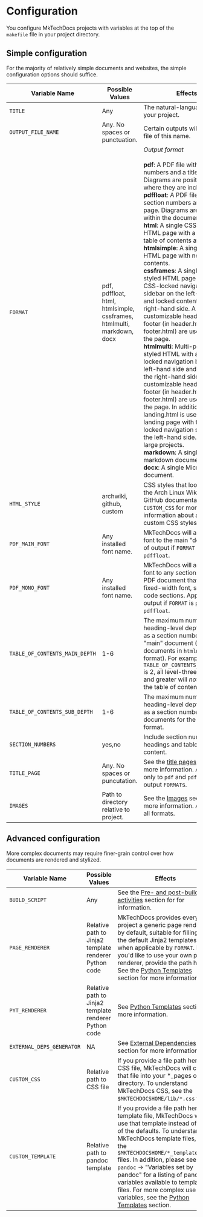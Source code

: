 # Configuration

You configure MkTechDocs projects with variables at the top of the `makefile` file in your project directory.

## Simple configuration

For the majority of relatively simple documents and websites, the simple configuration options should suffice.

|Variable Name   |Possible Values                 |Effects                                                  |
|----------------|--------------------------------|---------------------------------------------------------|
|`TITLE`         | Any                            |The natural-language title of your project.|
|`OUTPUT_FILE_NAME`|Any. No spaces or punctuation.|Certain outputs will produce a file of this name.|
|`FORMAT`        |pdf, pdffloat, html, htmlsimple, cssframes, htmlmulti, markdown, docx|_Output format_<br /><br />**pdf**: A PDF file with section numbers and a title page. Diagrams are positioned near where they are included.<br />**pdffloat**: A PDF file with section numbers and a title page. Diagrams are "floated" within the document.<br />**html**: A single CSS-styled HTML page with a hideable table of contents at the top.<br />**htmlsimple**: A single unstyled HTML page with no table of contents.<br />**cssframes**: A single CSS-styled HTML page with a CSS-locked navigation sidebar on the left-hand side and locked content on the right-hand side. A customizable header and footer (in header.html and footer.html) are used to frame the page.<br />**htmlmulti**: Multi-page CSS-styled HTML with a CSS-locked navigation bar on the left-hand side and content on the right-hand side. A customizable header and footer (in header.html and footer.html) are used to frame the page. In addition, landing.html is used as a landing page with the CSS-locked navigation sidebar on the left-hand side. Best for large projects.<br />**markdown**: A single markdown document.<br />**docx**: A single Microsoft Word document.|
|`HTML_STYLE`|archwiki, github, custom|CSS styles that loosely mimic the Arch Linux Wiki and GitHub documentation. See `CUSTOM_CSS` for more information about applying custom CSS styles.|
|`PDF_MAIN_FONT`|Any installed font name.|MkTechDocs will apply this font to the main "default" text of output if `FORMAT` is `pdf` or `pdffloat`.|
|`PDF_MONO_FONT`|Any installed font name.|MkTechDocs will apply this font to any sections of the PDF document that require a fixed-width font, such as code sections. Applies only to output if `FORMAT` is `pdf` or `pdffloat`.|
|`TABLE_OF_CONTENTS_MAIN_DEPTH`|1-6|The maximum number heading-level depth to count as a section number in the "main" document (not sub documents in `htmlmulti` format). For example, if `TABLE_OF_CONTENTS_MAIN_DEPTH` is 2, all level-three headings and greater will _not_ appear in the table of contents.|
|`TABLE_OF_CONTENTS_SUB_DEPTH`|1-6|The maximum number heading-level depth to count as a section number in sub documents for the `htmlmulti` format.|
|`SECTION_NUMBERS`|yes,no|Include section numbers in headings and tables of content.|
|`TITLE_PAGE`|Any. No spaces or puncutation.|See the [title pages](title-pages.html#title-pages) section for more information. Applies only to `pdf` and `pdffloat` output `FORMAT`s.|
|`IMAGES`|Path to directory relative to project.|See the [Images](the-basics.html#images) section for more information. Applies to all formats.|

## Advanced configuration

More complex documents may require finer-grain control over how documents are rendered and stylized.

|Variable Name   |Possible Values                 |Effects                                                  |
|----------------|--------------------------------|---------------------------------------------------------|
|`BUILD_SCRIPT`  |Any                             |See the [Pre- and post-build activities](building-your-document.html#pre--and-post-build-activities) section for for information.|
|`PAGE_RENDERER`|Relative path to Jinja2 template renderer Python code|MkTechDocs provides every project a generic page renderer by default, suitable for filling in the default Jinja2 templates when applicable by `FORMAT`. If you'd like to use your own page renderer, provide the path here. See the [Python Templates](#python-templates) section for more information.|
|`PYT_RENDERER`|Relative path to Jinja2 template renderer Python code|See [Python Templates](templates.html#python-templates) section for more information.|
|`EXTERNAL_DEPS_GENERATOR`|NA|See [External Dependencies](team-documentation.html#external-dependencies) section for more information.|
|`CUSTOM_CSS`|Relative path to CSS file|If you provide a file path here to a CSS file, MkTechDocs will copy that file into your \*\_pages output directory. To understand MkTechDocs CSS, see the `$MKTECHDOCSHOME/lib/*.css` files.|
|`CUSTOM_TEMPLATE`|Relative path to pandoc template|If you provide a file path here to a template file, MkTechDocs will use that template instead of one of the defaults. To understand MkTechDocs template files, see the `$MKTECHDOCSHOME/*_template.html` files. In addition, please see `man pandoc` -> "Variables set by pandoc" for a listing of pandoc variables available to template files. For more complex use of variables, see the [Python Templates](templates.html#python-templates) section.|

